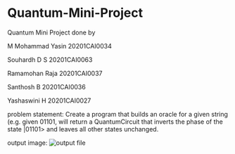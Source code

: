 # Quantum-Mini-Project
Quantum Mini Project done by 

M Mohammad Yasin 20201CAI0034

Souhardh D S 20201CAI0063

Ramamohan Raja 20201CAI0037

Santhosh B 20201CAI0036

Yashaswini H 20201CAI0027

problem statement:  Create a program that builds an oracle for a given string (e.g. given 01101, will 
return a QuantumCircuit that inverts the phase of the state |01101> and leaves all 
other states unchanged.

output image:
![output file](https://github.com/mdyasin78/Quantum-Mini-Project/assets/93597093/a791ddd7-2aec-4d41-bad2-e2816bafa2eb)
